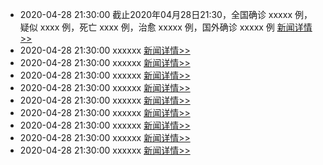 - 2020-04-28 21:30:00  截止2020年04月28日21:30，全国确诊 xxxxx 例，疑似 xxxx 例，死亡 xxxx 例，治愈 xxxxx 例，国外确诊 xxxxx 例  [新闻详情>>](https://github.com/AlbertGithubHome/ChineseVictory/blob/master/PneumoniaMap/20200428213000.jpg)
- 2020-04-28 21:30:00  xxxxxx  [新闻详情>>](httpsxxxxx)
- 2020-04-28 21:30:00  xxxxxx  [新闻详情>>](httpsxxxxx)
- 2020-04-28 21:30:00  xxxxxx  [新闻详情>>](httpsxxxxx)
- 2020-04-28 21:30:00  xxxxxx  [新闻详情>>](httpsxxxxx)
- 2020-04-28 21:30:00  xxxxxx  [新闻详情>>](httpsxxxxx)
- 2020-04-28 21:30:00  xxxxxx  [新闻详情>>](httpsxxxxx)
- 2020-04-28 21:30:00  xxxxxx  [新闻详情>>](httpsxxxxx)
- 2020-04-28 21:30:00  xxxxxx  [新闻详情>>](httpsxxxxx)
- 2020-04-28 21:30:00  xxxxxx  [新闻详情>>](httpsxxxxx)
